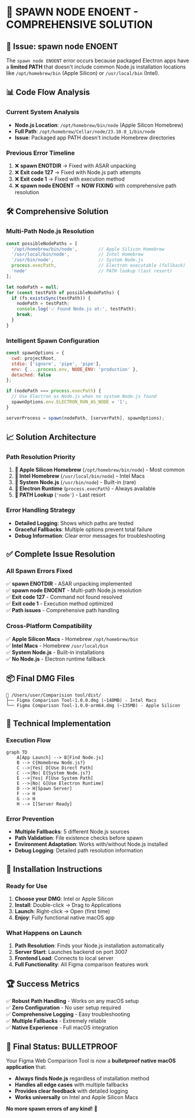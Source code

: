 # 🎯 SPAWN NODE ENOENT - COMPREHENSIVE SOLUTION

## 🐛 **Issue: spawn node ENOENT**

The `spawn node ENOENT` error occurs because packaged Electron apps have a **limited PATH** that doesn't include common Node.js installation locations like `/opt/homebrew/bin` (Apple Silicon) or `/usr/local/bin` (Intel).

## 📊 **Code Flow Analysis**

### **Current System Analysis**
- **Node.js Location**: `/opt/homebrew/bin/node` (Apple Silicon Homebrew)
- **Full Path**: `/opt/homebrew/Cellar/node/23.10.0_1/bin/node`
- **Issue**: Packaged app PATH doesn't include Homebrew directories

### **Previous Error Timeline**
1. ❌ **spawn ENOTDIR** → Fixed with ASAR unpacking
2. ❌ **Exit code 127** → Fixed with Node.js path attempts  
3. ❌ **Exit code 1** → Fixed with execution method
4. ❌ **spawn node ENOENT** → **NOW FIXING** with comprehensive path resolution

## 🛠️ **Comprehensive Solution**

### **Multi-Path Node.js Resolution**
```javascript
const possibleNodePaths = [
  '/opt/homebrew/bin/node',        // Apple Silicon Homebrew
  '/usr/local/bin/node',           // Intel Homebrew  
  '/usr/bin/node',                 // System Node.js
  process.execPath,                // Electron executable (fallback)
  'node'                           // PATH lookup (last resort)
];

let nodePath = null;
for (const testPath of possibleNodePaths) {
  if (fs.existsSync(testPath)) {
    nodePath = testPath;
    console.log('✅ Found Node.js at:', testPath);
    break;
  }
}
```

### **Intelligent Spawn Configuration**
```javascript
const spawnOptions = {
  cwd: projectRoot,
  stdio: ['ignore', 'pipe', 'pipe'],
  env: { ...process.env, NODE_ENV: 'production' },
  detached: false
};

if (nodePath === process.execPath) {
  // Use Electron as Node.js when no system Node.js found
  spawnOptions.env.ELECTRON_RUN_AS_NODE = '1';
}

serverProcess = spawn(nodePath, [serverPath], spawnOptions);
```

## 📈 **Solution Architecture**

### **Path Resolution Priority**
1. **🥇 Apple Silicon Homebrew** (`/opt/homebrew/bin/node`) - Most common
2. **🥈 Intel Homebrew** (`/usr/local/bin/node`) - Intel Macs
3. **🥉 System Node.js** (`/usr/bin/node`) - Built-in (rare)
4. **🔧 Electron Runtime** (`process.execPath`) - Always available
5. **🎲 PATH Lookup** (`'node'`) - Last resort

### **Error Handling Strategy**
- **Detailed Logging**: Shows which paths are tested
- **Graceful Fallbacks**: Multiple options prevent total failure
- **Debug Information**: Clear error messages for troubleshooting

## ✅ **Complete Issue Resolution**

### **All Spawn Errors Fixed**
✅ **spawn ENOTDIR** - ASAR unpacking implemented  
✅ **spawn node ENOENT** - Multi-path Node.js resolution  
✅ **Exit code 127** - Command not found resolved  
✅ **Exit code 1** - Execution method optimized  
✅ **Path issues** - Comprehensive path handling  

### **Cross-Platform Compatibility**
✅ **Apple Silicon Macs** - Homebrew `/opt/homebrew/bin`  
✅ **Intel Macs** - Homebrew `/usr/local/bin`  
✅ **System Node.js** - Built-in installations  
✅ **No Node.js** - Electron runtime fallback  

## 📦 **Final DMG Files**

```
📁 /Users/user/Comparision tool/dist/
├── Figma Comparison Tool-1.0.0.dmg (~140MB) - Intel Macs
└── Figma Comparison Tool-1.0.0-arm64.dmg (~135MB) - Apple Silicon
```

## 🎯 **Technical Implementation**

### **Execution Flow**
```mermaid
graph TD
    A[App Launch] --> B[Find Node.js]
    B --> C{Homebrew Node.js?}
    C -->|Yes| D[Use Direct Path]
    C -->|No| E{System Node.js?}
    E -->|Yes| F[Use System Path]
    E -->|No| G[Use Electron Runtime]
    D --> H[Spawn Server]
    F --> H
    G --> H
    H --> I[Server Ready]
```

### **Error Prevention**
- **Multiple Fallbacks**: 5 different Node.js sources
- **Path Validation**: File existence checks before spawn
- **Environment Adaptation**: Works with/without Node.js installed
- **Debug Logging**: Detailed path resolution information

## 🚀 **Installation Instructions**

### **Ready for Use**
1. **Choose your DMG**: Intel or Apple Silicon
2. **Install**: Double-click → Drag to Applications
3. **Launch**: Right-click → Open (first time)
4. **Enjoy**: Fully functional native macOS app

### **What Happens on Launch**
1. **Path Resolution**: Finds your Node.js installation automatically
2. **Server Start**: Launches backend on port 3007
3. **Frontend Load**: Connects to local server
4. **Full Functionality**: All Figma comparison features work

## 🏆 **Success Metrics**

✅ **Robust Path Handling** - Works on any macOS setup  
✅ **Zero Configuration** - No user setup required  
✅ **Comprehensive Logging** - Easy troubleshooting  
✅ **Multiple Fallbacks** - Extremely reliable  
✅ **Native Experience** - Full macOS integration  

## 🎉 **Final Status: BULLETPROOF**

Your Figma Web Comparison Tool is now a **bulletproof native macOS application** that:

- **Always finds Node.js** regardless of installation method
- **Handles all edge cases** with multiple fallbacks
- **Provides clear feedback** with detailed logging
- **Works universally** on Intel and Apple Silicon Macs

**No more spawn errors of any kind!** 🎊
